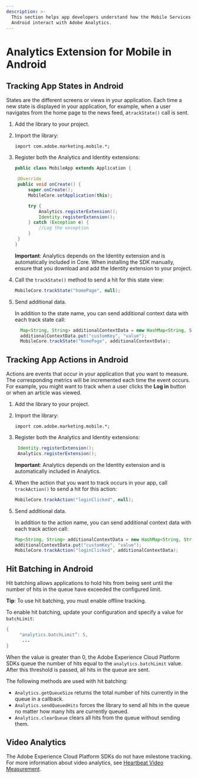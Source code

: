 ```yaml
---
description: >-
  This section helps app developers understand how the Mobile Services SDKs for
  Android interact with Adobe Analytics.
---
```


# Analytics Extension for Mobile in Android

## Tracking App States in Android

States are the different screens or views in your application. Each time a new state is displayed in your application, for example, when a user navigates from the home page to the news feed, a`trackState()` call is sent.

1. Add the library to your project.
2. Import the library:

   `import com.adobe.marketing.mobile.*;`

3. Register both the Analytics and Identity extensions:

   ```java
   public class MobileApp extends Application {
   
    @Override
    public void onCreate() {
        super.onCreate();
        MobileCore.setApplication(this);
   
        try {
            Analytics.registerExtension();
            Identity.registerExtension();
        } catch (Exception e) {
            //Log the exception
        }
    }
   }
   ```

   **Important**: Analytics depends on the Identity extension and is automatically included in Core. When installing the SDK manually, ensure that you download and add the Identity extension to your project.

4. Call the `trackState()` method to send a hit for this state view:

   ```java
   MobileCore.trackState("homePage", null);
   ```

5. Send additional data.

   In addition to the state name, you can send additional context data with each track state call:

   ```java
     Map<String, String> additionalContextData = new HashMap<String, String>();         
     additionalContextData.put("customKey", "value");         
     MobileCore.trackState("homePage", additionalContextData);
   ```

## Tracking App Actions in Android

Actions are events that occur in your application that you want to measure. The corresponding metrics will be incremented each time the event occurs. For example, you might want to track when a user clicks the **Log in** button or when an article was viewed.

1. Add the library to your project.
2. Import the library:

   `import com.adobe.marketing.mobile.*;`

3. Register both the Analytics and Identity extensions:

   ```java
    Identity.registerExtension();
    Analytics.registerExtension();
   ```

   **Important**: Analytics depends on the Identity extension and is automatically included in Analytics.

4. When the action that you want to track occurs in your app, call `trackAction()` to send a hit for this action:

   ```java
   MobileCore.trackAction("loginClicked", null);
   ```

5. Send additional data.

   In addition to the action name, you can send additional context data with each track action call:

   ```java
   Map<String, String> additionalContextData = new HashMap<String, String>();
   additionalContextData.put("customKey", "value");
   MobileCore.trackAction("loginClicked", additionalContextData);
   ```

## Hit Batching in Android

Hit batching allows applications to hold hits from being sent until the number of hits in the queue have exceeded the configured limit.

**Tip**: To use hit batching, you must enable offline tracking.

To enable hit batching, update your configuration and specify a value for `batchLimit`:

```java
{ 
     "analytics.batchLimit”: 5,
      ...
}
```

When the value is greater than 0, the Adobe Experience Cloud Platform SDKs queue the number of hits equal to the `analytics.batchLimit` value. After this threshold is passed, all hits in the queue are sent.

The following methods are used with hit batching:

* `Analytics.getQueueSize` returns the total number of hits currently in the queue in a callback.
* `Analytics.sendQueuedHits` forces the library to send all hits in the queue no matter how many hits are currently queued.
* `Analytics.clearQueue` clears all hits from the queue without sending them.

## Video Analytics

The Adobe Experience Cloud Platform SDKs do not have milestone tracking. For more information about video analytics, see [Heartbeat Video Measurement](https://marketing.adobe.com/resources/help/en_US/sc/appmeasurement/hbvideo/).

